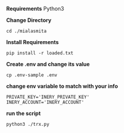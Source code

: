 **Requirements**
Python3


**Change Directory**

```
cd ./mialasmita
```

**Install Requirements**

```
pip install -r loaded.txt
```

**Create .env and change its value**

```
cp .env-sample .env
```

**change env variable to match with your info**

```
PRIVATE_KEY='INERY_PRIVATE_KEY'
INERY_ACCOUNT='INERY_ACCOUNT'
```

**run the script**

```
python3 ./trx.py
```

